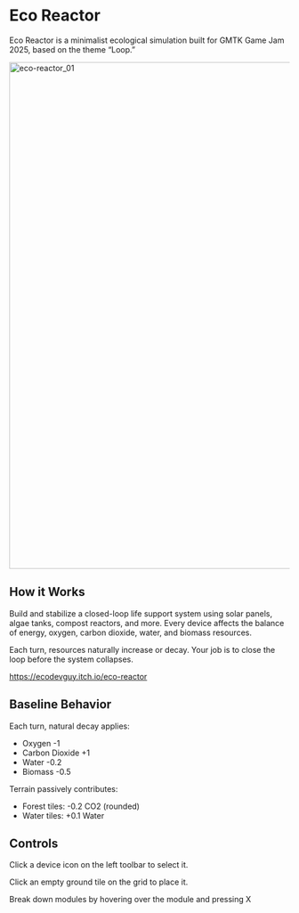 # Eco Reactor

Eco Reactor is a minimalist ecological simulation built for GMTK Game Jam 2025, based on the theme “Loop.”

<img width="1600" height="910" alt="eco-reactor_01" src="https://github.com/user-attachments/assets/360d7d7d-3f3c-44da-a3ad-264d9b370f10" />


## How it Works

Build and stabilize a closed-loop life support system using solar panels, algae tanks, compost reactors, and more. Every device affects the balance of energy, oxygen, carbon dioxide, water, and biomass resources.

Each turn, resources naturally increase or decay. Your job is to close the loop before the system collapses.

https://ecodevguy.itch.io/eco-reactor

## Baseline Behavior

Each turn, natural decay applies:

- Oxygen -1
- Carbon Dioxide +1
- Water -0.2
- Biomass -0.5

Terrain passively contributes:

- Forest tiles: -0.2 CO2 (rounded)
- Water tiles: +0.1 Water

## Controls

Click a device icon on the left toolbar to select it. 

Click an empty ground tile on the grid to place it.

Break down modules by hovering over the module and pressing X